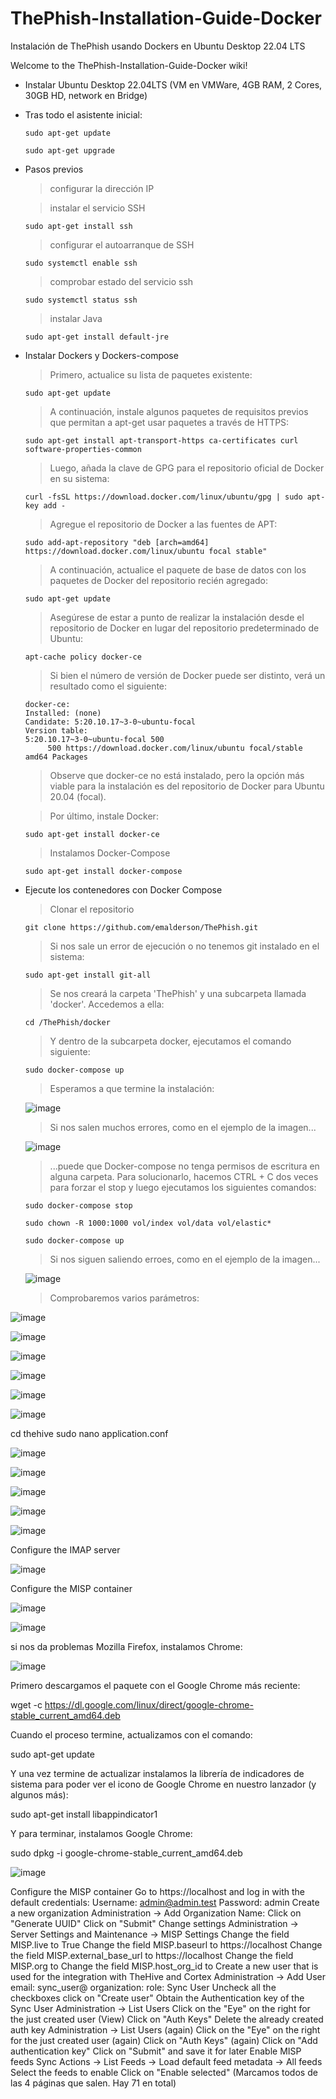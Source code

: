 # ThePhish-Installation-Guide-Docker
Instalación de ThePhish usando Dockers en Ubuntu Desktop 22.04 LTS

Welcome to the ThePhish-Installation-Guide-Docker wiki!

* Instalar Ubuntu Desktop 22.04LTS (VM en VMWare, 4GB RAM, 2 Cores, 30GB HD, network en Bridge)
* Tras todo el asistente inicial:
  ```shell
  sudo apt-get update 
  ```
  ```shell
  sudo apt-get upgrade
  ```
* Pasos previos

  > configurar la dirección IP 

  > instalar el servicio SSH 

  ```shell
  sudo apt-get install ssh
  ```

  > configurar el autoarranque de SSH

  ```shell
  sudo systemctl enable ssh
  ```

  > comprobar estado del servicio ssh

  ```shell
  sudo systemctl status ssh
  ```

  > instalar Java
  ```shell
  sudo apt-get install default-jre
  ```

* Instalar Dockers y Dockers-compose

  > Primero, actualice su lista de paquetes existente:
    
  ```shell
  sudo apt-get update
  ```
    
  > A continuación, instale algunos paquetes de requisitos previos que permitan a apt-get usar paquetes a través de HTTPS:
     
  ```shell
  sudo apt-get install apt-transport-https ca-certificates curl software-properties-common
  ```
      
  > Luego, añada la clave de GPG para el repositorio oficial de Docker en su sistema:
    
  ```shell
  curl -fsSL https://download.docker.com/linux/ubuntu/gpg | sudo apt-key add -
   ```
      
    > Agregue el repositorio de Docker a las fuentes de APT:
    > 
    ```shell
    sudo add-apt-repository "deb [arch=amd64] https://download.docker.com/linux/ubuntu focal stable"
     ```
     
    > A continuación, actualice el paquete de base de datos con los paquetes de Docker del repositorio recién agregado:
    > 
    ```shell
    sudo apt-get update
     ```
     
    > Asegúrese de estar a punto de realizar la instalación desde el repositorio de Docker en lugar del repositorio predeterminado de Ubuntu:
    > 
    ```shell
    apt-cache policy docker-ce
     ```
     
    > Si bien el número de versión de Docker puede ser distinto, verá un resultado como el siguiente:
     
    ```
    docker-ce:
    Installed: (none)
    Candidate: 5:20.10.17~3-0~ubuntu-focal
    Version table:
    5:20.10.17~3-0~ubuntu-focal 500
         500 https://download.docker.com/linux/ubuntu focal/stable amd64 Packages
    ```
    
    > Observe que docker-ce no está instalado, pero la opción más viable para la instalación es del repositorio de Docker para Ubuntu 20.04 (focal).
    
    > Por último, instale Docker:
    
    ```shell
    sudo apt-get install docker-ce
    ```
      
    > Instalamos Docker-Compose
    
    ```shell
    sudo apt-get install docker-compose
    ```

* Ejecute los contenedores con Docker Compose
   
   > Clonar el repositorio
   
   ```shell
   git clone https://github.com/emalderson/ThePhish.git
    ```

   > Si nos sale un error de ejecución o no tenemos git instalado en el sistema:

   ```shell
   sudo apt-get install git-all
   ```
 
   > Se nos creará la carpeta 'ThePhish' y una subcarpeta llamada 'docker'. Accedemos a ella:
   ```shell
   cd /ThePhish/docker
   ```

   > Y dentro de la subcarpeta docker, ejecutamos el comando siguiente:
   ```shell
   sudo docker-compose up
   ```

   > Esperamos a que termine la instalación:

   ![image](https://user-images.githubusercontent.com/20743678/181035255-03b6db11-52a4-47df-8666-8d8bb79a6331.png)

   > Si nos salen muchos errores, como en el ejemplo de la imagen...
   
   ![image](https://user-images.githubusercontent.com/20743678/181040161-78dfabc5-8d05-4cca-8c66-fd8cab779a1c.png)

   > ...puede que Docker-compose no tenga permisos de escritura en alguna carpeta. Para solucionarlo, hacemos CTRL + C dos veces para forzar el stop y luego ejecutamos los siguientes comandos:
   
   ```shell
   sudo docker-compose stop
   ```
   
   ```shell
   sudo chown -R 1000:1000 vol/index vol/data vol/elastic*
   ```
   
   ```shell
   sudo docker-compose up
   ```
   > Si nos siguen saliendo erroes, como en el ejemplo de la imagen...  

   ![image](https://user-images.githubusercontent.com/20743678/181041828-648b174a-f370-4687-a51b-6b214cb53f41.png)
   
   > Comprobaremos varios parámetros:

![image](https://user-images.githubusercontent.com/20743678/181042546-89cedb97-3776-47a5-a974-9f8efeae09b5.png)

![image](https://user-images.githubusercontent.com/20743678/181042777-780522ce-607e-4c73-9dc6-ad59df4fb9dc.png)

![image](https://user-images.githubusercontent.com/20743678/181042882-03896957-8d57-4581-a1af-bdfe5356e367.png)

![image](https://user-images.githubusercontent.com/20743678/181043074-1235d004-016d-4cc9-8a8c-166df92a1562.png)

![image](https://user-images.githubusercontent.com/20743678/181044468-c022927c-dd84-42f3-9c46-c78b97a43002.png)

![image](https://user-images.githubusercontent.com/20743678/181047764-f9cade92-52ac-485b-bd78-78a10b131351.png)

cd thehive
sudo nano application.conf

![image](https://user-images.githubusercontent.com/20743678/181048967-7d84f95d-92d0-4d11-a6cc-eb9e06388656.png)

![image](https://user-images.githubusercontent.com/20743678/181049780-fa27225e-def0-4aa0-b635-a467140c4736.png)

![image](https://user-images.githubusercontent.com/20743678/181051871-2e930f0b-c30e-475e-952e-a7ae2235e2c2.png)

![image](https://user-images.githubusercontent.com/20743678/181052536-0d790ab1-ecf4-48a1-9a18-15dd13e88ddc.png)

![image](https://user-images.githubusercontent.com/20743678/181051656-612bf520-af66-4488-a906-db99ffdc47b7.png)

Configure the IMAP server

![image](https://user-images.githubusercontent.com/20743678/181052060-5706a38b-afd6-4d59-9de5-11fcdd42f4d3.png)

Configure the MISP container

![image](https://user-images.githubusercontent.com/20743678/181194851-8191f8a2-3722-4c76-ad5b-752242c99160.png)

![image](https://user-images.githubusercontent.com/20743678/181199302-b4b5425e-09a7-4fa7-86cd-c8c489262cc2.png)

si nos da problemas Mozilla Firefox, instalamos Chrome:

![image](https://user-images.githubusercontent.com/20743678/181201426-21c76d97-e120-4123-a7d9-48183c8cdcaf.png)

Primero descargamos el paquete con el Google Chrome más reciente:

wget -c https://dl.google.com/linux/direct/google-chrome-stable_current_amd64.deb

Cuando el proceso termine, actualizamos con el comando:

sudo apt-get update

Y una vez termine de actualizar instalamos la librería de indicadores de sistema para poder ver el icono de Google Chrome en nuestro lanzador (y algunos más):

sudo apt-get install libappindicator1

Y para terminar, instalamos Google Chrome:

sudo dpkg -i google-chrome-stable_current_amd64.deb

![image](https://user-images.githubusercontent.com/20743678/181206015-fe3b65df-97bf-4cba-8737-629342c537b8.png)

Configure the MISP container
Go to https://localhost and log in with the default credentials:
Username: admin@admin.test
Password: admin
Create a new organization
Administration -> Add Organization
Name: <YourOrganizationName>
Click on "Generate UUID"
Click on "Submit"
Change settings
Administration -> Server Settings and Maintenance -> MISP Settings
Change the field MISP.live to True
Change the field MISP.baseurl to https://localhost
Change the field MISP.external_base_url to https://localhost
Change the field MISP.org to <YourOrganizationName>
Change the field MISP.host_org_id to <YourOrganizationName>
Create a new user that is used for the integration with TheHive and Cortex
Administration -> Add User
email: sync_user@<YourOrganizationDomain>
organization: <YourOrganizationName>
role: Sync User
Uncheck all the checkboxes
click on "Create user"
Obtain the Authentication key of the Sync User
Administration -> List Users
Click on the "Eye" on the right for the just created user (View)
Click on "Auth Keys"
Delete the already created auth key
Administration -> List Users (again)
Click on the "Eye" on the right for the just created user (again)
Click on "Auth Keys" (again)
Click on "Add authentication key"
Click on "Submit" and save it for later
Enable MISP feeds
Sync Actions -> List Feeds -> Load default feed metadata -> All feeds
Select the feeds to enable
Click on "Enable selected" (Marcamos todos de las 4 páginas que salen. Hay 71 en total)
  
